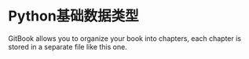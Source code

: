 # Python基础数据类型

GitBook allows you to organize your book into chapters, each chapter is stored in a separate file like this one.

